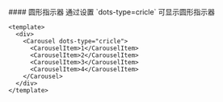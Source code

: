 <cn>
#### 圆形指示器
通过设置 `dots-type=cricle` 可显示圆形指示器
</cn>

```tpl
<template>
  <div>
    <Carousel dots-type="cricle">
      <CarouselItem>1</CarouselItem>
      <CarouselItem>2</CarouselItem>
      <CarouselItem>3</CarouselItem>
      <CarouselItem>4</CarouselItem>
    </Carousel>  
  </div>
</template>
```
